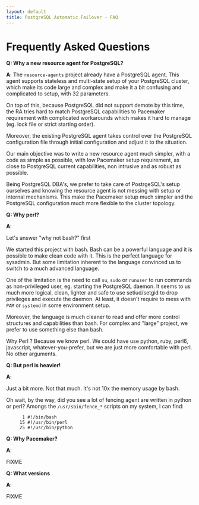 ```yaml
---
layout: default
title: PostgreSQL Automatic Failover - FAQ
---
```


# Frequently Asked Questions

__Q: Why a new resource agent for PostgreSQL?__

__A__: The `resource-agents` project already have a PostgreSQL agent. This
agent supports stateless and multi-state setup of your PostgreSQL cluster,
which make its code large and complex and make it a bit confusing and complicated
to setup, with 32 parameters.

On top of this, because PostgreSQL did not support demote by this time, the RA
tries hard to match PostgreSQL capabilities to Pacemaker requirement with
complicated workarounds which makes it hard to manage (eg. lock file or
strict starting order).

Moreover, the existing PostgreSQL agent takes control over the PostgreSQL
configuration file through initial configuration and adjust it to the
situation.

Our main objective was to write a new resource agent much simpler, with a code
as simple as possible, with low Pacemaker setup requirement, as close to
PostgreSQL current capabilities, non intrusive and as robust as possible.

Being PostgreSQL DBA's, we prefer to take care of PostrgeSQL's setup ourselves
and knowing the resource agent is not messing with setup or internal mechanisms.
This make the Pacemaker setup much simpler and the PostgreSQL configuration
much more flexible to the cluster topology.

__Q: Why perl?__

__A__:

Let's answer "why not bash?" first

We started this project with bash. Bash can be a powerful language and it is
possible to make clean code with it. This is the perfect language for sysadmin.
But some limitation inherent to the language convinced us to switch to a much
advanced language.

One of the limitation is the need to call `su`, `sudo` or
`runuser` to run commands as non-privileged user, eg. starting the PostgreSQL
daemon. It seems to us much more logical, clean, lighter and safe to use
setiud/setgid to drop privileges and execute the daemon. At least, it doesn't
require to mess with `PAM` or `systemd` in some environment setup.

Moreover, the language is much cleaner to read and offer more control structures
and capabilities than bash. For complex and "large" project, we prefer to use
something else than bash.

Why Perl ? Because we know perl. We could have use python, ruby, perl6,
javascript, whatever-you-prefer, but we are just more comfortable with perl. No
other arguments.


__Q: But perl is heavier!__

__A__:

Just a bit more. Not that much. It's not 10x the memory usage by bash.

Oh wait, by the way, did you see a lot of fencing agent are written in python or
perl? Amongs the `/usr/sbin/fence_*` scripts on my system, I can find:

```
      1 #!/bin/bash
     15 #!/usr/bin/perl
     25 #!/usr/bin/python
```

__Q: Why Pacemaker?__

__A__:

FIXME

__Q: What versions__

__A__:

FIXME

